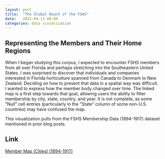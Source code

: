 ```yaml
---
layout: post
title:  "The Global Reach of the FSHS"
date:   2021-04-13 00:00
categories: data visualization
---
```


##  Representing the Members and Their Home Regions

When I began studying this corpus, I expected to encounter FSHS members from all over Florida and perhaps stretching into the Southeastern United States. I was surprised to discover that individuals and companies interested in Florida horticulture spanned from Canada to Denmark to New Zealand. Deciding on how to present that data in a spatial way was difficult. I wanted to express how the member body changed over time. The linked map is a first step towards that goal, allowing users the ability to filter membership by city, state, country, and year. It is not complete, as some "Null" cell entries (particularly in the "State" column of some non-U.S. countries) may have confused the map. 

This visualization pulls from the FSHS Membership Data (1894-1917) dataset mentioned in prior blog posts. 


## Link
[Member Map (Cities) (1894-1917)](https://public.tableau.com/views/MemberMapCities1894-1917/Sheet1?:language=en&:display_count=y&publish=yes&:origin=viz_share_link)



